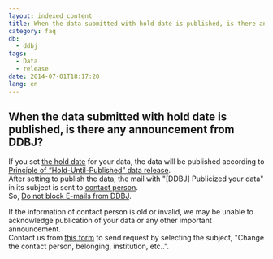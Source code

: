 ```yaml
---
layout: indexed_content
title: When the data submitted with hold date is published, is there any announcement from DDBJ?
category: faq
db:
  - ddbj
tags: 
  - Data
  - release
date: 2014-07-01T18:17:20
lang: en
---
```


## When the data submitted with hold date is published, is there any announcement from DDBJ?

<p>If you set <a href="/ddbj/services/index.html#holddate">the hold date</a> for your data, the data will be published according to <a href="/documents/data-release-policy-e.html">Principle of “Hold-Until-Published” data release</a>. <br>After setting to publish the data, the mail with "[DDBJ] Publicized your data" in its subject is sent to <a href="/ddbj/services/index.html#contact">contact person</a>. <br>So, <a href="/precautions-e.html">Do not block E-mails from DDBJ</a>. </p>
<p>If the information of contact person is old or invalid, we may be unable to acknowledge publication of your data or any other important announcement. <br>Contact us from <a href="/ddbj/update-form-e.html">this form</a> to send request by selecting the subject, "Change the contact person, belonging, institution, etc..". </p>

